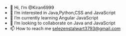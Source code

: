 - 👋 Hi, I’m @Kiran6999
- 👀 I’m interested in Java,Python,CSS and JavaScript  
- 🌱 I’m currently learning Angular JavaScript
- 💞️ I’m looking to collaborate on  Java and JavaScript
- 📫 How to reach me selezenstalwart3793@gmail.com

<!---
Kiran6999/Kiran6999 is a ✨ special ✨ repository because its `README.md` (this file) appears on your GitHub profile.
You can click the Preview link to take a look at your changes.
--->
